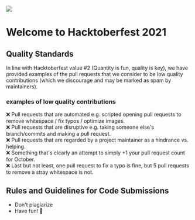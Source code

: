 ![](https://hacktoberfest.digitalocean.com/_nuxt/img/logo-hacktoberfest-full.f42e3b1.svg)
# Welcome to Hacktoberfest 2021

## Quality Standards

In line with Hacktoberfest value #2 (Quantity is fun, quality is key), we have provided examples of the pull requests that we consider to be low quality contributions (which we discourage and may be marked as spam by maintainers).

### examples of low quality contributions

❌ Pull requests that are automated e.g. scripted opening pull requests to remove whitespace / fix typos / optimize images.    
❌ Pull requests that are disruptive e.g. taking someone else's branch/commits and making a pull request.     
❌ Pull requests that are regarded by a project maintainer as a hindrance vs. helping.     
❌ Something that's clearly an attempt to simply +1 your pull request count for October.      
❌ Last but not least, one pull request to fix a typo is fine, but 5 pull requests to remove a stray whitespace is not.      




## Rules and Guidelines for Code Submissions

- Don't plagiarize 
- Have fun! 🎃


